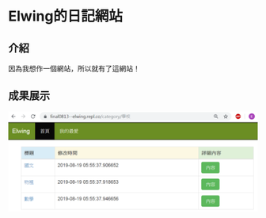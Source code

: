 # Elwing的日記網站

## 介紹

因為我想作一個網站，所以就有了這網站！

## 成果展示

![](https://github.com/grand-coder/elwingdiary/raw/master/demo.png)
